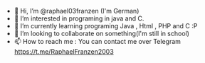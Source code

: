 - 👋 Hi, I’m @raphael03franzen (I'm German)
- 👀 I’m interested in programing in java and C.
- 🌱 I’m currently learning programing Java , Html , PHP and C :P
- 💞️ I’m looking to collaborate on something(I'm still in school)
- 📫 How to reach me : You can contact me over Telegram https://t.me/RaphaelFranzen2003

<!---
raphael03franzen/raphael03franzen is a ✨ special ✨ repository because its `README.md` (this file) appears on your GitHub profile.
You can click the Preview link to take a look at your changes.
--->
